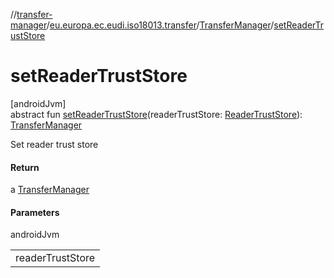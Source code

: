 //[transfer-manager](../../../index.md)/[eu.europa.ec.eudi.iso18013.transfer](../index.md)/[TransferManager](index.md)/[setReaderTrustStore](set-reader-trust-store.md)

# setReaderTrustStore

[androidJvm]\
abstract fun [setReaderTrustStore](set-reader-trust-store.md)(readerTrustStore: [ReaderTrustStore](../../eu.europa.ec.eudi.iso18013.transfer.readerauth/-reader-trust-store/index.md)): [TransferManager](index.md)

Set reader trust store

#### Return

a [TransferManager](index.md)

#### Parameters

androidJvm

| |
|---|
| readerTrustStore |
